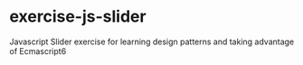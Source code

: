 # exercise-js-slider
Javascript Slider exercise for learning design patterns and taking advantage of Ecmascript6
